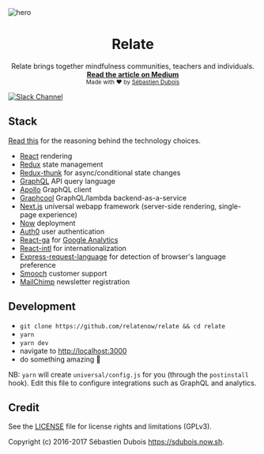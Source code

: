 <img src="https://github.com/RelateNow/art/blob/master/assets/hero.png" alt="hero" align="center" />

<br />

<div align="center">
  <h1>Relate</h1>
  Relate brings together mindfulness communities, teachers and individuals.
  <br />
  <strong>
    <a href="https://medium.com/@sedubois/the-way-we-relate-the-world-we-create-2d8f79300b7f">
      Read the article on Medium
    </a>
  </strong>
  <br />
  <sub>Made with ❤︎ by <a href="https://sdubois.now.sh">Sébastien Dubois</a></sub>
</div>

[![Slack Channel](https://relate-slack.now.sh/badge.svg)](https://relate-slack.now.sh)

## Stack

[Read this](https://github.com/relatenow/relate/issues/5) for the reasoning behind the technology choices.

- [React](https://facebook.github.io/react) rendering
- [Redux](http://redux.js.org) state management
- [Redux-thunk](https://github.com/gaearon/redux-thunk) for async/conditional state changes
- [GraphQL](http://graphql.org) API query language
- [Apollo](http://dev.apollodata.com) GraphQL client
- [Graphcool](https://www.graph.cool) GraphQL/lambda backend-as-a-service
- [Next.js](https://zeit.co/blog/next) universal webapp framework (server-side rendering, single-page experience)
- [Now](https://zeit.co/now) deployment
- [Auth0](https://auth0.com) user authentication
- [React-ga](https://github.com/react-ga/react-ga) for [Google Analytics](https://www.google.com/analytics)</a>
- [React-intl](https://github.com/yahoo/react-intl) for internationalization
- [Express-request-language](https://github.com/tinganho/express-request-language) for detection of browser's language preference
- [Smooch](https://smooch.io/) customer support
- [MailChimp](https://mailchimp.com) newsletter registration

## Development

- `git clone https://github.com/relatenow/relate && cd relate`
- `yarn`
- `yarn dev`
- navigate to <http://localhost:3000>
- do something amazing :tada:

NB: `yarn` will create `universal/config.js` for you (through the `postinstall` hook). Edit this file to configure integrations such as GraphQL and analytics.

## Credit

See the [LICENSE](LICENSE) file for license rights and limitations (GPLv3).

Copyright (c) 2016-2017 Sébastien Dubois <https://sdubois.now.sh>.
